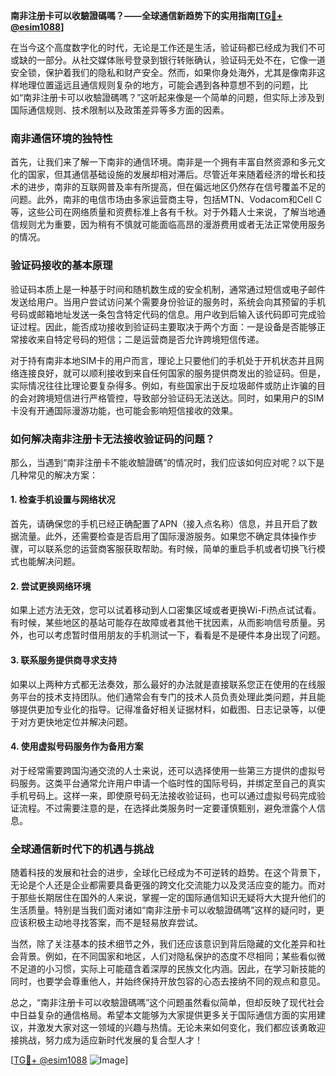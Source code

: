 **南非注册卡可以收驗證碼嗎？——全球通信新趋势下的实用指南[[TG💪+ @esim1088](https://t.me/s/esim1088)]**

在当今这个高度数字化的时代，无论是工作还是生活，验证码都已经成为我们不可或缺的一部分。从社交媒体账号登录到银行转账确认，验证码无处不在，它像一道安全锁，保护着我们的隐私和财产安全。然而，如果你身处海外，尤其是像南非这样地理位置遥远且通信规则复杂的地方，可能会遇到各种意想不到的问题，比如“南非注册卡可以收驗證碼嗎？”这听起来像是一个简单的问题，但实际上涉及到国际通信规则、技术限制以及政策差异等多方面的因素。

### 南非通信环境的独特性

首先，让我们来了解一下南非的通信环境。南非是一个拥有丰富自然资源和多元文化的国家，但其通信基础设施的发展却相对滞后。尽管近年来随着经济的增长和技术的进步，南非的互联网普及率有所提高，但在偏远地区仍然存在信号覆盖不足的问题。此外，南非的电信市场由多家运营商主导，包括MTN、Vodacom和Cell C等，这些公司在网络质量和资费标准上各有千秋。对于外籍人士来说，了解当地通信规则尤为重要，因为稍有不慎就可能面临高昂的漫游费用或者无法正常使用服务的情况。

### 验证码接收的基本原理

验证码本质上是一种基于时间和随机数生成的安全机制，通常通过短信或电子邮件发送给用户。当用户尝试访问某个需要身份验证的服务时，系统会向其预留的手机号码或邮箱地址发送一条包含特定代码的信息。用户收到后输入该代码即可完成验证过程。因此，能否成功接收到验证码主要取决于两个方面：一是设备是否能够正常接收来自特定号码的短信；二是运营商是否允许跨境短信传递。

对于持有南非本地SIM卡的用户而言，理论上只要他们的手机处于开机状态并且网络连接良好，就可以顺利接收到来自任何国家的服务提供商发出的验证码。但是，实际情况往往比理论要复杂得多。例如，有些国家出于反垃圾邮件或防止诈骗的目的会对跨境短信进行严格管控，导致部分验证码无法送达。同时，如果用户的SIM卡没有开通国际漫游功能，也可能会影响短信接收的效果。

### 如何解决南非注册卡无法接收验证码的问题？

那么，当遇到“南非注册卡不能收驗證碼”的情况时，我们应该如何应对呢？以下是几种常见的解决方案：

#### 1. 检查手机设置与网络状况
首先，请确保您的手机已经正确配置了APN（接入点名称）信息，并且开启了数据流量。此外，还需要检查是否启用了国际漫游服务。如果您不确定具体操作步骤，可以联系您的运营商客服获取帮助。有时候，简单的重启手机或者切换飞行模式也能解决问题。

#### 2. 尝试更换网络环境
如果上述方法无效，您可以试着移动到人口密集区域或者更换Wi-Fi热点试试看。有时候，某些地区的基站可能存在故障或者其他干扰因素，从而影响信号质量。另外，也可以考虑暂时借用朋友的手机测试一下，看看是不是硬件本身出现了问题。

#### 3. 联系服务提供商寻求支持
如果以上两种方式都无法奏效，那么最好的办法就是直接联系您正在使用的在线服务平台的技术支持团队。他们通常会有专门的技术人员负责处理此类问题，并且能够提供更加专业化的指导。记得准备好相关证据材料，如截图、日志记录等，以便于对方更快地定位并解决问题。

#### 4. 使用虚拟号码服务作为备用方案
对于经常需要跨国沟通交流的人士来说，还可以选择使用一些第三方提供的虚拟号码服务。这类平台通常允许用户申请一个临时性的国际号码，并绑定至自己的真实手机号码上。这样一来，即使原号码无法接收验证码，也可以通过虚拟号码完成验证流程。不过需要注意的是，在选择此类服务时一定要谨慎甄别，避免泄露个人信息。

### 全球通信新时代下的机遇与挑战

随着科技的发展和社会的进步，全球化已经成为不可逆转的趋势。在这个背景下，无论是个人还是企业都需要具备更强的跨文化交流能力以及灵活应变的能力。而对于那些长期居住在国外的人来说，掌握一定的国际通信知识无疑将大大提升他们的生活质量。特别是当我们面对诸如“南非注册卡可以收驗證碼嗎”这样的疑问时，更应该积极主动地寻找答案，而不是轻易放弃尝试。

当然，除了关注基本的技术细节之外，我们还应该意识到背后隐藏的文化差异和社会背景。例如，在不同国家和地区，人们对隐私保护的态度不尽相同；某些看似微不足道的小习惯，实际上可能蕴含着深厚的民族文化内涵。因此，在学习新技能的同时，也要学会尊重他人，并始终保持开放包容的心态去接纳不同的观点和意见。

总之，“南非注册卡可以收驗證碼嗎”这个问题虽然看似简单，但却反映了现代社会中日益复杂的通信格局。希望本文能够为大家提供更多关于国际通信方面的实用建议，并激发大家对这一领域的兴趣与热情。无论未来如何变化，我们都应该勇敢迎接挑战，努力成为适应新时代发展的复合型人才！

[[TG💪+ @esim1088](https://t.me/s/esim1088) ![Image](https://i.postimg.cc/4NQfJmqS/Snipaste-2025-05-13-00-14-12.png)]